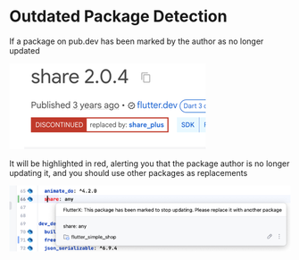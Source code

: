 # Outdated Package Detection

If a package on pub.dev has been marked by the author as no longer updated

![image_18.png](../../assets/images/image_18.png)

It will be highlighted in red, alerting you that the package author is no longer updating it, and you should use other packages as replacements

![image_19.png](../../assets/images/image_19.png)